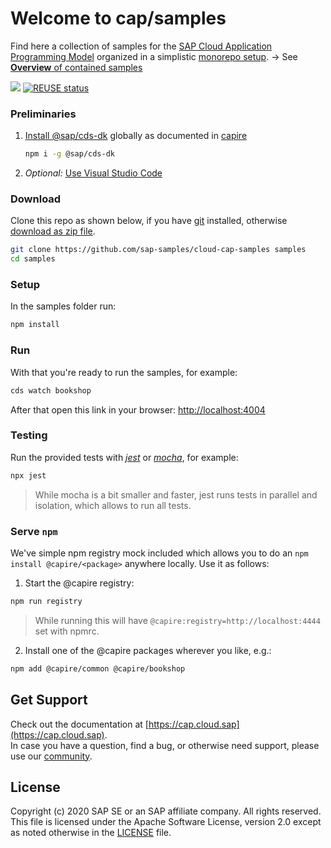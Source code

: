 # Welcome to cap/samples

Find here a collection of samples for the [SAP Cloud Application Programming Model](https://cap.cloud.sap) organized in a simplistic [monorepo setup](samples.md#all-in-one-monorepo). &rarr; See [**Overview** of contained samples](samples.md)

![](https://github.com/SAP-samples/cloud-cap-samples/workflows/CI/badge.svg)
[![REUSE status](https://api.reuse.software/badge/github.com/SAP-samples/cloud-cap-samples)](https://api.reuse.software/info/github.com/SAP-samples/cloud-cap-samples)

### Preliminaries

1. [Install @sap/cds-dk](https://cap.cloud.sap/docs/get-started/) globally as documented in [capire](https://cap.cloud.sap)
   ```sh
   npm i -g @sap/cds-dk
   ```
2. _Optional:_ [Use Visual Studio Code](https://cap.cloud.sap/docs/get-started/in-vscode)

### Download

Clone this repo as shown below, if you have [git](https://git-scm.com/downloads) installed,
otherwise [download as zip file](archive/master.zip).

```sh
git clone https://github.com/sap-samples/cloud-cap-samples samples
cd samples
```

### Setup

In the samples folder run:

```sh
npm install
```

### Run

With that you're ready to run the samples, for example:

```sh
cds watch bookshop
```

After that open this link in your browser: [http://localhost:4004](http://localhost:4004)

### Testing

Run the provided tests with [_jest_](http://jestjs.io) or [_mocha_](http://mochajs.org), for example:
```sh
npx jest
```
> While mocha is a bit smaller and faster, jest runs tests in parallel and isolation, which allows to run all tests.


### Serve `npm` 

We've simple npm registry mock included which allows you to do an `npm install @capire/<package>` anywhere locally. Use it as follows:

1. Start the @capire registry:
```sh
npm run registry
```
> While running this will have `@capire:registry=http://localhost:4444` set with npmrc. 

2. Install one of the @capire packages wherever you like, e.g.:
```sh
npm add @capire/common @capire/bookshop
```


## Get Support

Check out the documentation at [https://cap.cloud.sap](https://cap.cloud.sap). <br>
In case you have a question, find a bug, or otherwise need support, please use our [community](https://answers.sap.com/tags/9f13aee1-834c-4105-8e43-ee442775e5ce).


## License

Copyright (c) 2020 SAP SE or an SAP affiliate company. All rights reserved. This file is licensed under the Apache Software License, version 2.0 except as noted otherwise in the [LICENSE](LICENSES/Apache-2.0.txt) file.
